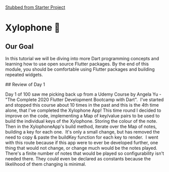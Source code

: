 [Stubbed from Starter Project](https://github.com/londonappbrewery/xylophone-flutter)

# Xylophone 🎹

## Our Goal

In this tutorial we will be diving into more Dart programming concepts and learning how to use open source Flutter packages. By the end of this module, you should be comfortable using Flutter packages and building repeated widgets.

## Review of Day 1

Day 1 of 100 saw me picking back up from a Udemy Course by Angela Yu - "The Complete 2020 Flutter Development Bootcamp with Dart".⁠
⁠
I've started and stopped this course about 10 times in the past and this is the 4th time alone, that I've completed the Xylophone App! This time round I decided to improve on the code, implementing a Map of key/value pairs to be used to build the individual keys of the Xylophone. Storing the colour of the note. Then in the XylophoneApp's build method, iterate over the Map of notes, building a key for each one.⁠
⁠
It's only a small change, but has removed the need to copy & paste the buildKey function for each key to render.⁠
⁠
I went with this route because if this app were to ever be developed further, one thing that would not change, or change much would be the notes played. There's a finite number of notes that would be played so configurability isn't needed there. They could even be declared as constants because the likelihood of them changing is minimal.
